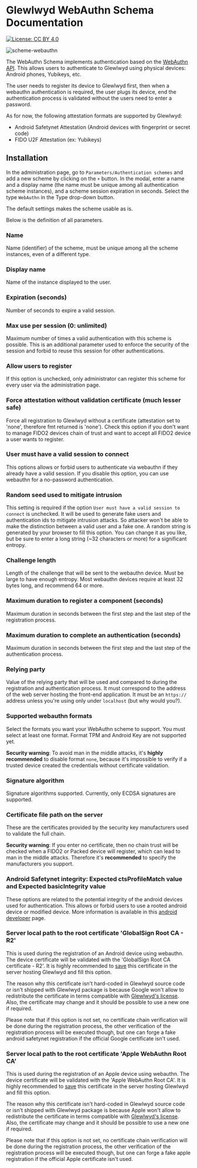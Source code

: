 # Glewlwyd WebAuthn Schema Documentation

[![License: CC BY 4.0](https://licensebuttons.net/l/by/4.0/80x15.png)](https://creativecommons.org/licenses/by/4.0/)

![scheme-webauthn](screenshots/scheme-webauthn.png)

The WebAuthn Schema implements authentication based on the [WebAuthn API](https://w3c.github.io/webauthn/). This allows users to authenticate to Glewlwyd using physical devices: Android phones, Yubikeys, etc.

The user needs to register its device to Glewlwyd first, then when a webauthn authentication is required, the user plugs its device, end the authentication process is validated without the users need to enter a password.

As for now, the following attestation formats are supported by Glewlwyd:
- Android Safetynet Attestation (Android devices with fingerprint or secret code)
- FIDO U2F Attestation (ex: Yubikeys)

## Installation

In the administration page, go to `Parameters/Authentication schemes` and add a new scheme by clicking on the `+` button. In the modal, enter a name and a display name (the name must be unique among all authentication scheme instances), and a scheme session expiration in seconds.
Select the type `WebAuthn` in the Type drop-down button.

The default settings makes the scheme usable as is.

Below is the definition of all parameters.

### Name

Name (identifier) of the scheme, must be unique among all the scheme instances, even of a different type.

### Display name

Name of the instance displayed to the user.

### Expiration (seconds)

Number of seconds to expire a valid session.

### Max use per session (0: unlimited)

Maximum number of times a valid authentication with this scheme is possible. This is an additional parameter used to enforce the security of the session and forbid to reuse this session for other authentications.

### Allow users to register

If this option is unchecked, only administrator can register this scheme for every user via the administration page.

### Force attestation without validation certificate (much lesser safe)

Force all registration to Glewlwyd without a certificate (attestation set to 'none', therefore fmt returned is 'none'). Check this option if you don't want to manage FIDO2 devices chain of trust and want to accept all FIDO2 device a user wants to register.

### User must have a valid session to connect

This options allows or forbid users to authenticate via webauthn if they already have a valid session.
If you disable this option, you can use webauthn for a no-password authentication.

### Random seed used to mitigate intrusion

This setting is required if the option `User must have a valid session to connect` is unchecked. It will be used to generate fake users and authentication ids to mitigate intrusion attacks. So attacker won't be able to make the distinction between a valid user and a fake one. A random string is generated by your browser to fill this option. You can change it as you like, but be sure to enter a long string (~32 characters or more) for a significant entropy.

### Challenge length

Length of the challenge that will be sent to the webauthn device. Must be large to have enough entropy. Most webauthn devices require at least 32 bytes long, and recommend 64 or more.

### Maximum duration to register a component (seconds)

Maximum duration in seconds between the first step and the last step of the registration process.

### Maximum duration to complete an authentication (seconds)

Maximum duration in seconds between the first step and the last step of the authentication process.

### Relying party

Value of the relying party that will be used and compared to during the registration and authentication process. It must correspond to the address of the web server hosting the front-end application. It must be an `https://` address unless you're using only under `localhost` (but why would you?).

### Supported webauthn formats

Select the formats you want your WebAuthn scheme to support. You must select at least one format. Format TPM and Android Key are not supported yet.

**Security warning**: To avoid man in the middle attacks, it's **highly recommended** to disable format `none`, because it's impossible to verify if a trusted device created the credentials without certificate validation.

### Signature algorithm

Signature algorithms supported. Currently, only ECDSA signatures are supported.

### Certificate file path on the server

These are the certificates provided by the security key manufacturers used to validate the full chain.

**Security warning**: If you enter no certificate, then no chain trust will be checked when a FIDO2 or Packed device will register, which can lead to man in the middle attacks. Therefore it's **recommended** to specify the manufacturers you support.

### Android Safetynet integrity: Expected ctsProfileMatch value and Expected basicIntegrity value

These options are related to the potential integrity of the android devices used for authentication. This allows or forbid users to use a rooted android device or modified device.
More information is available in this [android developer](https://developer.android.com/training/safetynet/attestation#potential-integrity-verdicts) page.

### Server local path to the root certificate 'GlobalSign Root CA - R2'

This is used during the registration of an Android device using webauthn. The device certificate will be validated with the 'GlobalSign Root CA certificate - R2'.
It is highly recommended to [save](https://pki.goog/) this certificate in the server hosting Glewlwyd and fill this option.

The reason why this certificate isn't hard-coded in Glewlwyd source code or isn't shipped with Glewlwyd package is because Google won't allow to redistribute the certificate in terms compatible with [Glewlwyd's license](../LICENSE). Also, the certificate may change and it should be possible to use a new one if required.

Please note that if this option is not set, no certificate chain verification will be done during the registration process, the other verification of the registration process will be executed though, but one can forge a fake android safetynet registration if the official Google certificate isn't used.

### Server local path to the root certificate 'Apple WebAuthn Root CA'

This is used during the registration of an Apple device using webauthn. The device certificate will be validated with the 'Apple WebAuthn Root CA'.
It is highly recommended to [save](https://www.apple.com/certificateauthority/private/) this certificate in the server hosting Glewlwyd and fill this option.

The reason why this certificate isn't hard-coded in Glewlwyd source code or isn't shipped with Glewlwyd package is because Apple won't allow to redistribute the certificate in terms compatible with [Glewlwyd's license](../LICENSE). Also, the certificate may change and it should be possible to use a new one if required.

Please note that if this option is not set, no certificate chain verification will be done during the registration process, the other verification of the registration process will be executed though, but one can forge a fake apple registration if the official Apple certificate isn't used.
